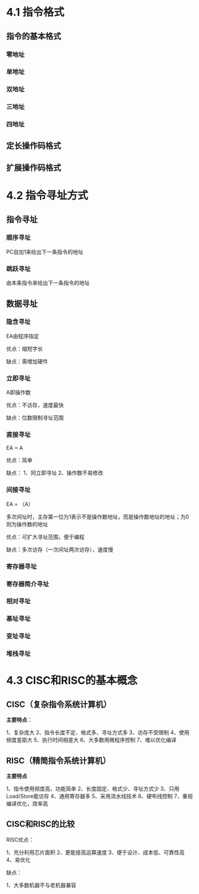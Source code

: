 # 4.1 指令格式

## 指令的基本格式

### 零地址

### 单地址

### 双地址

### 三地址

### 四地址

## 定长操作码格式

## 扩展操作码格式

# 4.2 指令寻址方式

## 指令寻址

### 顺序寻址

PC自加1来给出下一条指令的地址

### 跳跃寻址

由本条指令来给出下一条指令的地址

## 数据寻址

### 隐含寻址

EA由程序指定

优点：缩短字长

缺点：需增加硬件

### 立即寻址

A即操作数

优点：不访存，速度最快

缺点：位数限制寻址范围

### 直接寻址

EA = A

优点：简单

缺点：
1、同立即寻址
2、操作数不易修改

### 间接寻址

EA = （A）

多次间址时，主存第一位为1表示不是操作数地址，而是操作数地址的地址；为0则为操作数的地址

优点：可扩大寻址范围，便于编程

缺点：多次访存（一次间址两次访存），速度慢

### 寄存器寻址



### 寄存器简介寻址

### 相对寻址

### 基址寻址

### 变址寻址

### 堆栈寻址

# 4.3 CISC和RISC的基本概念

## CISC（复杂指令系统计算机）

**主要特点**：

1、复杂庞大
2、指令长度不定、格式多、寻址方式多
3、访存不受限制
4、使用频度差距大
5、执行时间相差大
6、大多数用微程序控制
7、难以优化编译

## RISC（精简指令系统计算机）

**主要特点**

1、指令使用频度高，功能简单
2、长度固定、格式少、寻址方式少
3、只用Load/Store能访存
4、通用寄存器多
5、采用流水线技术
6、硬布线控制
7、重视编译优化，效率高

## CISC和RISC的比较

RISC优点：

1、充分利用芯片面积
2、更能提高运算速度
3、便于设计、成本低、可靠性高
4、易优化

缺点：

1、大多数机器不与老机器兼容